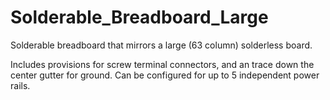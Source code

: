 Solderable_Breadboard_Large
====

Solderable breadboard that mirrors a large (63 column) solderless board.

Includes provisions for screw terminal connectors, and an trace down the center gutter for ground.  Can be configured for up to 5 independent power rails.
